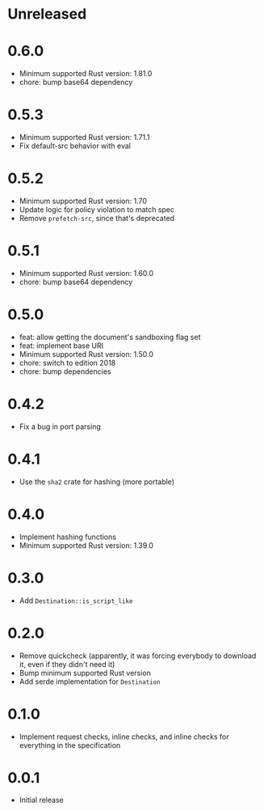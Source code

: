 # Unreleased

# 0.6.0

* Minimum supported Rust version: 1.81.0
* chore: bump base64 dependency

# 0.5.3

* Minimum supported Rust version: 1.71.1
* Fix default-src behavior with eval

# 0.5.2

* Minimum supported Rust version: 1.70
* Update logic for policy violation to match spec
* Remove `prefetch-src`, since that's deprecated

# 0.5.1

* Minimum supported Rust version: 1.60.0
* chore: bump base64 dependency

# 0.5.0

* feat: allow getting the document's sandboxing flag set
* feat: implement base URI
* Minimum supported Rust version: 1.50.0
* chore: switch to edition 2018
* chore: bump dependencies

# 0.4.2

* Fix a bug in port parsing

# 0.4.1

* Use the `sha2` crate for hashing (more portable)

# 0.4.0

* Implement hashing functions
* Minimum supported Rust version: 1.39.0

# 0.3.0

* Add `Destination::is_script_like`

# 0.2.0

* Remove quickcheck (apparently, it was forcing everybody to download it, even if they didn't need it)
* Bump minimum supported Rust version
* Add serde implementation for `Destination`

# 0.1.0

* Implement request checks, inline checks, and inline checks for everything in the specification

# 0.0.1

* Initial release
